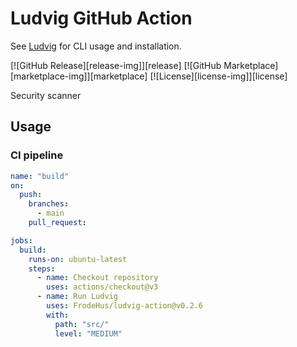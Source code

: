 # Ludvig GitHub Action

See [Ludvig](https://github.com/frodehus/ludvig) for CLI usage and installation.

[![GitHub Release][release-img]][release]
[![GitHub Marketplace][marketplace-img]][marketplace]
[![License][license-img]][license]

Security scanner

## Usage

### CI pipeline

```yaml
name: "build"
on:
  push:
    branches:
      - main
    pull_request:

jobs:
  build:
    runs-on: ubuntu-latest
    steps:
      - name: Checkout repository
        uses: actions/checkout@v3
      - name: Run Ludvig
        uses: FrodeHus/ludvig-action@v0.2.6
        with:
          path: "src/"
          level: "MEDIUM"
```
